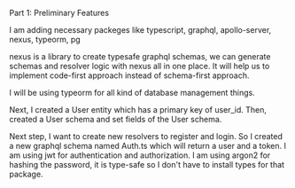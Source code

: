 Part 1: Preliminary Features

I am adding necessary packeges like typescript, graphql, apollo-server, nexus, typeorm, pg

nexus is a library to create typesafe graphql schemas, we can generate schemas and resolver logic with nexus all in one place. It will help us to implement code-first approach instead of schema-first approach.

I will be using typeorm for all kind of database management things.

Next, I created a User entity which has a primary key of user_id. Then, created a User schema and set fields of the User schema.

Next step, I want to create new resolvers to register and login. So I created a new graphql schema named Auth.ts which will return a user and a token. I am using jwt for authentication and authorization. I am using argon2 for hashing the password, it is type-safe so I don't have to install types for that package.
